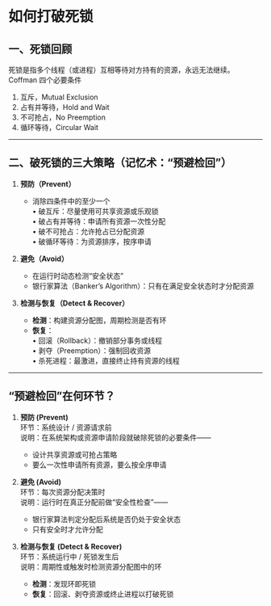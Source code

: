 # 如何打破死锁

## 一、死锁回顾

死锁是指多个线程（或进程）互相等待对方持有的资源，永远无法继续。  
Coffman 四个必要条件

1. 互斥，Mutual Exclusion
2. 占有并等待，Hold and Wait
3. 不可抢占，No Preemption
4. 循环等待，Circular Wait

---

## 二、破死锁的三大策略（记忆术：“预避检回”）

1. **预防（Prevent）**

   - 消除四条件中的至少一个  
     • 破互斥：尽量使用可共享资源或乐观锁  
     • 破占有并等待：申请所有资源一次性分配  
     • 破不可抢占：允许抢占已分配资源  
     • 破循环等待：为资源排序，按序申请

2. **避免（Avoid）**

   - 在运行时动态检测“安全状态”
   - 银行家算法（Banker’s Algorithm）：只有在满足安全状态时才分配资源

3. **检测与恢复（Detect & Recover）**
   - **检测**：构建资源分配图，周期检测是否有环
   - **恢复**：  
     • 回滚（Rollback）：撤销部分事务或线程  
     • 剥夺（Preemption）：强制回收资源  
     • 杀死进程：最激进，直接终止持有资源的线程

---

## “预避检回”在何环节？

1. **预防 (Prevent)**  
   环节：系统设计 / 资源请求前  
   说明：在系统架构或资源申请阶段就破除死锁的必要条件——

   - 设计共享资源或可抢占策略
   - 要么一次性申请所有资源，要么按全序申请

2. **避免 (Avoid)**  
   环节：每次资源分配决策时  
   说明：运行时在真正分配前做“安全性检查”——

   - 银行家算法判定分配后系统是否仍处于安全状态
   - 只有安全时才允许分配

3. **检测与恢复 (Detect & Recover)**  
   环节：系统运行中 / 死锁发生后  
   说明：周期性或触发时检测资源分配图中的环
   - **检测**：发现环即死锁
   - **恢复**：回滚、剥夺资源或终止进程以打破死锁
